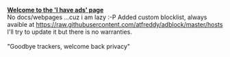 <b><u>Welcome to the 'I have ads' page</b></u><br>
No docs/webpages ...cuz i am lazy :-P
Added custom blocklist, always avaible at https://raw.githubusercontent.com/atfreddy/adblock/master/hosts <br>
I'll try to update it but there is no warranties.<br><br>
"Goodbye trackers, welcome back privacy"
